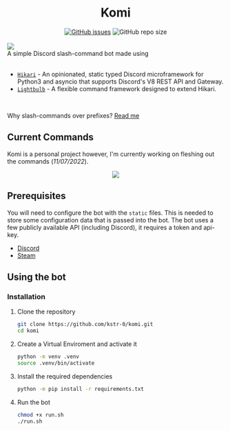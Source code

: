 <div align="center">
<h1>Komi</h1>
<a href="https://github.com/Kierstro/komi/issues"><img alt="GitHub issues" src="https://img.shields.io/github/issues-raw/Kierstro/komi"></a>
<img alt="GitHub repo size" src="https://img.shields.io/github/repo-size/Kierstro/komi">
</div>
<br>
<img src="https://user-images.githubusercontent.com/38412336/182039655-f99324e5-0373-4573-b531-4f669f4ccd59.gif">
<br>
A simple Discord slash-command bot made using
<br>
<br>

* [`Hikari`](https://github.com/hikari-py/hikari) - An opinionated, static typed Discord microframework for Python3 and asyncio that supports Discord's V8 REST API and Gateway.
* [`Lightbulb`](https://github.com/tandemdude/hikari-lightbulb/) - A flexible command framework designed to extend Hikari.
<br>

Why slash-commands over prefixes? [Read me](https://discord.com/blog/welcome-to-the-new-era-of-discord-apps)

## Current Commands
Komi is a personal project however, I'm currently working on fleshing out the commands (*11/07/2022*).
<div align="center">
<img src="https://user-images.githubusercontent.com/38412336/178318058-f1a988ca-8209-4369-8e0c-8701b41f025f.png" />
</div>

## Prerequisites

You will need to configure the bot with the `static` files. This is needed to store some configuration data that is passed into the bot. The bot uses a few publicly available API (including Discord), it requires a token and api-key.
  * [Discord](https://discord.com/developers/applications)
  * [Steam](https://steamcommunity.com/dev)

## Using the bot
### Installation

1. Clone the repository
   ```sh
   git clone https://github.com/kstr-0/komi.git
   cd komi
   ```

2. Create a Virtual Enviroment and activate it
    ```sh
    python -m venv .venv
    source .venv/bin/activate
    ```

4. Install the required dependencies
   ```sh
   python -m pip install -r requirements.txt
   ```

5. Run the bot 
   ```sh
   chmod +x run.sh
   ./run.sh
   ```

